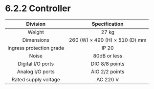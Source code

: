 # 6.2.2 Controller

| Division | Specification |
| :---: | :---: |
| Weight | 27 kg |
| Dimensions | 260 \(W\) × 490 \(H\) × 510 \(D\) mm |
| Ingress protection grade | IP 20 |
| Noise | 80dB or less |
| Digital I/O ports | DIO 8/8 points |
| Analog I/O ports | AIO 2/2 points |
| Rated supply voltage | AC 220 V |

